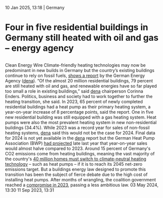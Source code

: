 10 Jan 2025, 13:18
| 
Germany
# Four in five residential buildings in Germany still heated with oil and gas – energy agency
## 
Clean Energy Wire
Climate-friendly heating technologies may now be predominant in new builds in Germany but the country’s existing buildings continue to rely on fossil fuels, [shows a report](https://www.dena.de/infocenter/dena-gebaeudereport-2025-waermewende-entschlossen-fortsetzen/) by the German Energy Agency ([dena](https://www.cleanenergywire.org/experts/dena-german-energy-agency)).
“Of the almost 20 million residential buildings, 79 percent are still heated with oil and gas, and renewable energies have so far played too small a role in existing buildings,” said [dena](https://www.cleanenergywire.org/experts/dena-german-energy-agency) chairperson Corinna Enders. Politics, business and society had to work together to further the heating transition, she said.
In 2023, 65 percent of newly completed residential buildings had a heat pump as their primary heating system, a year-on-year increase of 8 percentage points, said the report. One in five new residential building was still equipped with a gas heating system. Heat pumps were also the most prevalent heating system in new non-residential buildings (34.4%).
While 2023 was a record year for sales of non-fossil heating systems, [dena](https://www.cleanenergywire.org/experts/dena-german-energy-agency) said this would not be the case for 2024. Final data for 2024 is not yet available in the [dena](https://www.cleanenergywire.org/experts/dena-german-energy-agency) report but the German Heat Pump Association (BWP) [had projected](https://www.cleanenergywire.org/news/germanys-heat-pump-industry-calls-investment-security-boost-sales-and-meet-climate-targets) late last year that year-on-year sales would almost halve compared to 2023.
Around 15 percent of Germany's CO2 emissions come from heating buildings, meaning the vast majority of the country's [40 million homes must switch to climate-neutral heating technology](https://www.cleanenergywire.org/dossiers/boiler-room-revolution-europe-kickstarts-shift-climate-friendly-heating) – such as heat pumps – if it is to reach its 2045 net-zero emissions target. But a buildings energy law designed to promote this transition has been the subject of fierce debate due to the high cost of installing heat pumps. After months of wrangling, the coalition government reached a [compromise in 2023](https://www.cleanenergywire.org/factsheets/qa-germany-debates-phaseout-fossil-fuel-heating-systems), passing a less ambitious law.
03 May 2024, 13:30
11 Sep 2023, 13:31